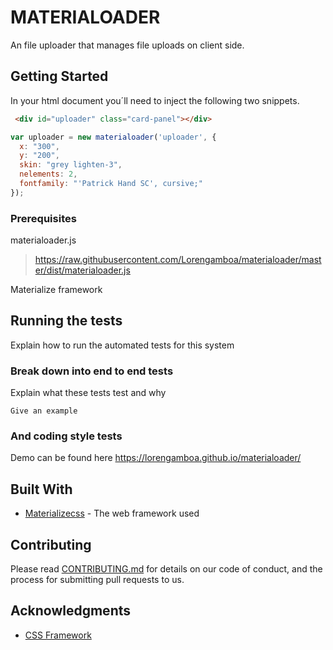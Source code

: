 # MATERIALOADER

An file uploader that manages file uploads on client side.

## Getting Started

In your html document you´ll need to inject the following two snippets.
```html
 <div id="uploader" class="card-panel"></div>
```

```js
var uploader = new materialoader('uploader', {
  x: "300",
  y: "200",
  skin: "grey lighten-3",
  nelements: 2,
  fontfamily: "'Patrick Hand SC', cursive;"
});
```
### Prerequisites

materialoader.js
>https://raw.githubusercontent.com/Lorengamboa/materialoader/master/dist/materialoader.js

Materialize framework
>  <link rel="stylesheet" href="https://cdnjs.cloudflare.com/ajax/libs/materialize/0.99.0/css/materialize.min.css">
>  <script src="https://cdnjs.cloudflare.com/ajax/libs/materialize/0.99.0/js/materialize.min.js"></script>
>  <link href="https://fonts.googleapis.com/icon?family=Material+Icons" rel="stylesheet">

## Running the tests

Explain how to run the automated tests for this system

### Break down into end to end tests

Explain what these tests test and why

```
Give an example
```

### And coding style tests

Demo can be found here https://lorengamboa.github.io/materialoader/

## Built With

* [Materializecss](http://materializecss.com/) - The web framework used

## Contributing

Please read [CONTRIBUTING.md](https://gist.github.com/PurpleBooth/b24679402957c63ec426) for details on our code of conduct, and the process for submitting pull requests to us.

## Acknowledgments

* [CSS Framework](http://materializecss.com/)
